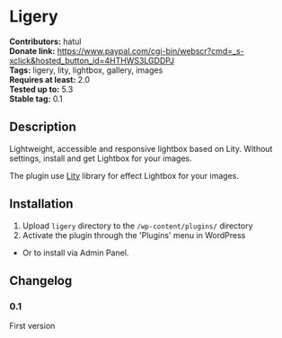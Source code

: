 # Ligery
**Contributors:** hatul  
**Donate link:** https://www.paypal.com/cgi-bin/webscr?cmd=_s-xclick&hosted_button_id=4HTHWS3LGDDPJ  
**Tags:** ligery, lity, lightbox, gallery, images  
**Requires at least:** 2.0  
**Tested up to:** 5.3  
**Stable tag:** 0.1  

## Description 

Lightweight, accessible and responsive lightbox based on Lity.
Without settings, install and get Lightbox for your images.

The plugin use [Lity](https://sorgalla.com/lity/) library for effect Lightbox for your images.

## Installation 

1. Upload `ligery` directory to the `/wp-content/plugins/` directory
2. Activate the plugin through the 'Plugins' menu in WordPress

* Or to install via Admin Panel.


## Changelog 

### 0.1 
First version

